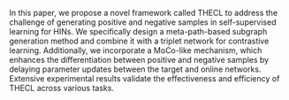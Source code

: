 In this paper, we propose a novel framework called THECL to address the challenge of generating positive and negative samples in self-supervised learning for HINs. We specifically design a meta-path-based subgraph generation method and combine it with a triplet network for contrastive learning. Additionally, we incorporate a MoCo-like mechanism, which enhances the differentiation between positive and negative samples by delaying parameter updates between the target and online networks. Extensive experimental results validate the effectiveness and efficiency of THECL across various tasks.
